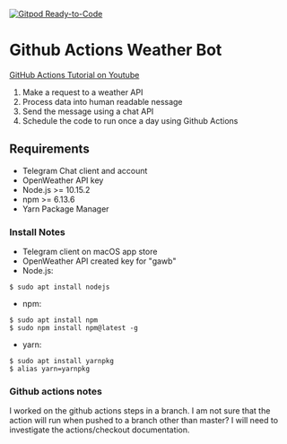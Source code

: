 [![Gitpod Ready-to-Code](https://img.shields.io/badge/Gitpod-Ready--to--Code-blue?logo=gitpod)](https://gitpod.io/#https://github.com/MrXcitement/github-actions-weather-bot) 

# Github Actions Weather Bot

[GitHub Actions Tutorial on Youtube](https://youtu.be/J4EhgEskSZA)

1. Make a request to a weather API
2. Process data into human readable nessage
3. Send the message using a chat API
4. Schedule the code to run once a day using Github Actions

## Requirements

- Telegram Chat client and account
- OpenWeather API key
- Node.js >= 10.15.2
- npm >= 6.13.6
- Yarn Package Manager

### Install Notes
- Telegram client on macOS app store
- OpenWeather API created key for "gawb"
- Node.js:
```
$ sudo apt install nodejs
```
- npm:
```
$ sudo apt install npm
$ sudo npm install npm@latest -g
```
- yarn:
```
$ sudo apt install yarnpkg
$ alias yarn=yarnpkg
```

### Github actions notes
I worked on the github actions steps in a branch. I am not sure that the action will run when pushed to a branch other than master? I will need to investigate the actions/checkout documentation.

